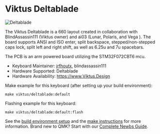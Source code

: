 # Viktus Deltablade

![Deltablade](https://i.imgur.com/)

The Viktus Deltablade is a 660 layout created in collaboration with BlindAssassin111 (Viktus owner) and ai03 (Lunar, Polaris, and Vega ). The board supports ANSI and ISO enter, split backspace, stepped/non-stepped caps lock, split left and right shift, as well as 6.25u and 7u spacebars.

The PCB is an arm powered board utilizing the STM32F072CBT6 mcu.

* Keyboard Maintainer: [jrfhoutx](https://github.com/jrfhoutx), blindassassin111
* Hardware Supported: Deltablade
* Hardware Availability: <https://www.Viktus.Design>

Make example for this keyboard (after setting up your build environment):

    make viktus/deltablade:default

Flashing example for this keyboard:

    make viktus/deltablade:default:flash

See the [build environment setup](https://docs.qmk.fm/#/getting_started_build_tools) and the [make instructions](https://docs.qmk.fm/#/getting_started_make_guide) for more information. Brand new to QMK? Start with our [Complete Newbs Guide](https://docs.qmk.fm/#/newbs).
